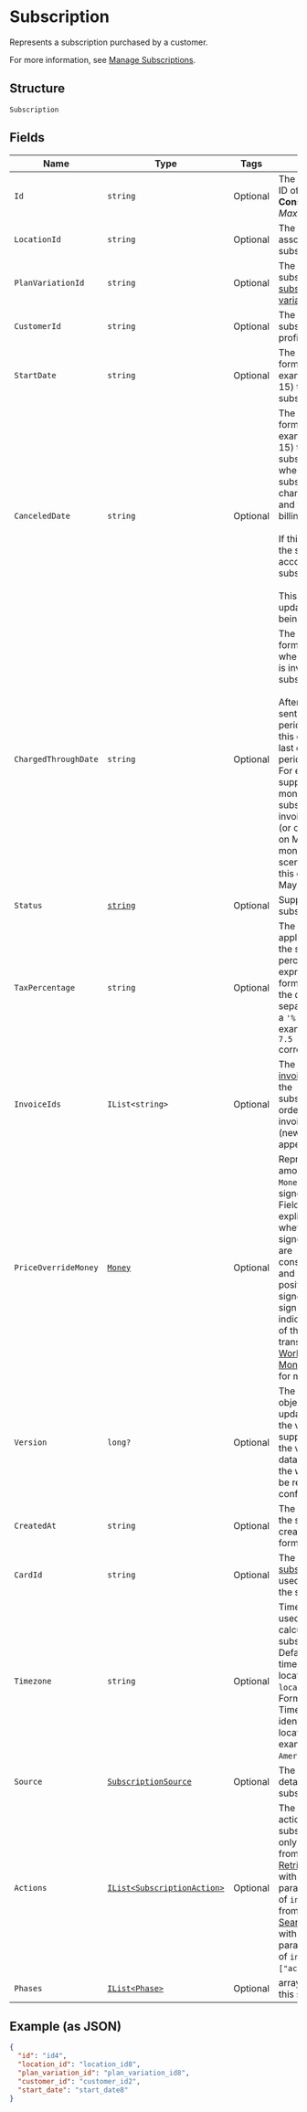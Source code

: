 
# Subscription

Represents a subscription purchased by a customer.

For more information, see
[Manage Subscriptions](https://developer.squareup.com/docs/subscriptions-api/manage-subscriptions).

## Structure

`Subscription`

## Fields

| Name | Type | Tags | Description |
|  --- | --- | --- | --- |
| `Id` | `string` | Optional | The Square-assigned ID of the subscription.<br>**Constraints**: *Maximum Length*: `255` |
| `LocationId` | `string` | Optional | The ID of the location associated with the subscription. |
| `PlanVariationId` | `string` | Optional | The ID of the subscribed-to [subscription plan variation](entity:CatalogSubscriptionPlanVariation). |
| `CustomerId` | `string` | Optional | The ID of the subscribing [customer](entity:Customer) profile. |
| `StartDate` | `string` | Optional | The `YYYY-MM-DD`-formatted date (for example, 2013-01-15) to start the subscription. |
| `CanceledDate` | `string` | Optional | The `YYYY-MM-DD`-formatted date (for example, 2013-01-15) to cancel the subscription,<br>when the subscription status changes to `CANCELED` and the subscription billing stops.<br><br>If this field is not set, the subscription ends according its subscription plan.<br><br>This field cannot be updated, other than being cleared. |
| `ChargedThroughDate` | `string` | Optional | The `YYYY-MM-DD`-formatted date up to when the subscriber is invoiced for the<br>subscription.<br><br>After the invoice is sent for a given billing period,<br>this date will be the last day of the billing period.<br>For example,<br>suppose for the month of May a subscriber gets an invoice<br>(or charged the card) on May 1. For the monthly billing scenario,<br>this date is then set to May 31. |
| `Status` | [`string`](../../doc/models/subscription-status.md) | Optional | Supported subscription statuses. |
| `TaxPercentage` | `string` | Optional | The tax amount applied when billing the subscription. The<br>percentage is expressed in decimal form, using a `'.'` as the decimal<br>separator and without a `'%'` sign. For example, a value of `7.5`<br>corresponds to 7.5%. |
| `InvoiceIds` | `IList<string>` | Optional | The IDs of the [invoices](entity:Invoice) created for the<br>subscription, listed in order when the invoices were created<br>(newest invoices appear first). |
| `PriceOverrideMoney` | [`Money`](../../doc/models/money.md) | Optional | Represents an amount of money. `Money` fields can be signed or unsigned.<br>Fields that do not explicitly define whether they are signed or unsigned are<br>considered unsigned and can only hold positive amounts. For signed fields, the<br>sign of the value indicates the purpose of the money transfer. See<br>[Working with Monetary Amounts](https://developer.squareup.com/docs/build-basics/working-with-monetary-amounts)<br>for more information. |
| `Version` | `long?` | Optional | The version of the object. When updating an object, the version<br>supplied must match the version in the database, otherwise the write will<br>be rejected as conflicting. |
| `CreatedAt` | `string` | Optional | The timestamp when the subscription was created, in RFC 3339 format. |
| `CardId` | `string` | Optional | The ID of the [subscriber's](entity:Customer) [card](entity:Card)<br>used to charge for the subscription. |
| `Timezone` | `string` | Optional | Timezone that will be used in date calculations for the subscription.<br>Defaults to the timezone of the location based on `location_id`.<br>Format: the IANA Timezone Database identifier for the location timezone (for example, `America/Los_Angeles`). |
| `Source` | [`SubscriptionSource`](../../doc/models/subscription-source.md) | Optional | The origination details of the subscription. |
| `Actions` | [`IList<SubscriptionAction>`](../../doc/models/subscription-action.md) | Optional | The list of scheduled actions on this subscription. It is set only in the response from  <br>[RetrieveSubscription](../../doc/api/subscriptions.md#retrieve-subscription) with the query parameter<br>of `include=actions` or from<br>[SearchSubscriptions](../../doc/api/subscriptions.md#search-subscriptions) with the input parameter<br>of `include:["actions"]`. |
| `Phases` | [`IList<Phase>`](../../doc/models/phase.md) | Optional | array of phases for this subscription |

## Example (as JSON)

```json
{
  "id": "id4",
  "location_id": "location_id8",
  "plan_variation_id": "plan_variation_id8",
  "customer_id": "customer_id2",
  "start_date": "start_date8"
}
```

